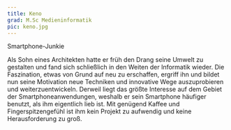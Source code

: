 ```yaml
---
title: Keno
grad: M.Sc Medieninformatik 
pic: keno.jpg
---
```


Smartphone-Junkie

Als Sohn eines Architekten hatte er früh den Drang seine Umwelt zu gestalten und fand sich schließlich in den Weiten der Informatik wieder. Die Faszination, etwas von Grund auf neu zu erschaffen, ergriff ihn und bildet nun seine Motivation neue Techniken und innovative Wege auszuprobieren und weiterzuentwickeln. Derweil liegt das größte Interesse auf dem Gebiet der Smartphoneanwendungen, weshalb er sein Smartphone häufiger benutzt, als ihm eigentlich lieb ist. Mit genügend Kaffee und Fingerspitzengefühl ist ihm kein Projekt zu aufwendig und keine Herausforderung zu groß.
